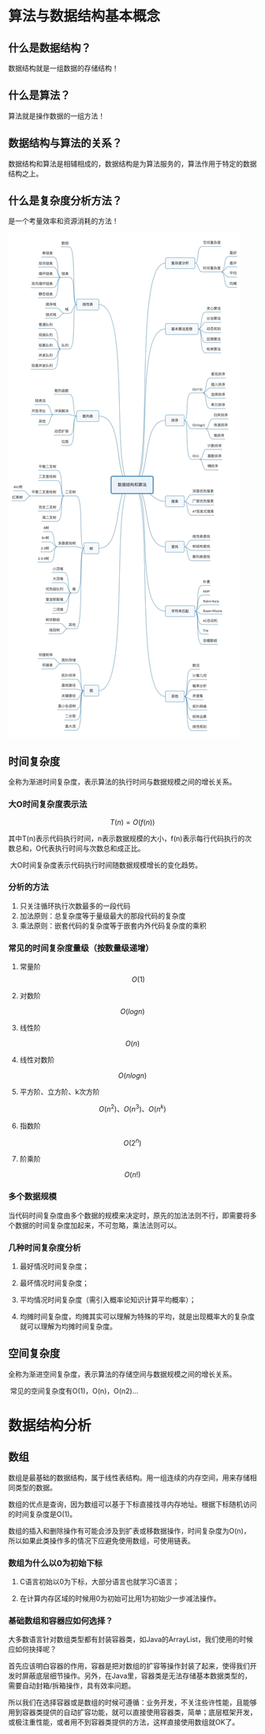 # 算法与数据结构基本概念

## 什么是数据结构？

数据结构就是一组数据的存储结构！

## 什么是算法？

算法就是操作数据的一组方法！

## 数据结构与算法的关系？

数据结构和算法是相辅相成的，数据结构是为算法服务的，算法作用于特定的数据结构之上。

## 什么是复杂度分析方法？

是一个考量效率和资源消耗的方法！

![](assets/数据结构与算法思维导图.jpg)

## 时间复杂度

​	全称为渐进时间复杂度，表示算法的执行时间与数据规模之间的增长关系。

### 大O时间复杂度表示法

$$
T(n) = O(f(n))
$$

​	其中T(n)表示代码执行时间，n表示数据规模的大小，f(n)表示每行代码执行的次数总和，O代表执行时间与次数总和成正比。

​	大O时间复杂度表示代码执行时间随数据规模增长的变化趋势。

### 分析的方法

1. 只关注循环执行次数最多的一段代码
2. 加法原则：总复杂度等于量级最大的那段代码的复杂度
3. 乘法原则：嵌套代码的复杂度等于嵌套内外代码复杂度的乘积

### 常见的时间复杂度量级（按数量级递增）

1. 常量阶
   $$
   O(1)
   $$

2. 对数阶

$$
O(logn)
$$

3. 线性阶

$$
O(n)
$$

4. 线性对数阶

$$
O(nlogn)
$$

5. 平方阶、立方阶、k次方阶

$$
O(n^2)、O(n^3)、O(n^k)
$$

6. 指数阶

$$
O(2^n)
$$

7. 阶乘阶

$$
O(n!)
$$

### 多个数据规模

当代码时间复杂度由多个数据的规模来决定时，原先的加法法则不行，即需要将多个数据的时间复杂度加起来，不可忽略，乘法法则可以。

### 几种时间复杂度分析

1. 最好情况时间复杂度；

2. 最坏情况时间复杂度；

3. 平均情况时间复杂度（需引入概率论知识计算平均概率）；

4. 均摊时间复杂度，均摊其实可以理解为特殊的平均，就是出现概率大的复杂度就可以理解为均摊时间复杂度。

## 空间复杂度

​	全称为渐进空间复杂度，表示算法的存储空间与数据规模之间的增长关系。

​	常见的空间复杂度有O(1)，O(n)，O(n2)...

# 数据结构分析

## 数组
   
   数组是最基础的数据结构，属于线性表结构。用一组连续的内存空间，用来存储相同类型的数据。
   
   数组的优点是查询，因为数组可以基于下标直接找寻内存地址。根据下标随机访问的时间复杂度是O(1)。
   
   数组的插入和删除操作有可能会涉及到扩表或移数据操作，时间复杂度为O(n)，所以如果此类操作多的情况下应避免使用数组，可使用链表。
   
### 数组为什么以0为初始下标

   1. C语言初始以0为下标，大部分语言也就学习C语言；
   
   2. 在计算内存区域的时候用0为初始可比用1为初始少一步减法操作。
   
### 基础数组和容器应如何选择？
   
   大多数语言针对数组类型都有封装容器类，如Java的ArrayList，我们使用的时候应如何抉择呢？
   
   首先应该明白容器的作用，容器是把对数组的扩容等操作封装了起来，使得我们开发时屏蔽底层细节操作。另外，在Java里，容器类是无法存储基本数据类型的，需要自动封箱/拆箱操作，具有效率问题。
   
   所以我们在选择容器或是数组的时候可遵循：业务开发，不关注些许性能，且能够用到容器类提供的自动扩容功能，就可以直接使用容器类，简单；底层框架开发，或极注重性能，或者用不到容器类提供的方法，这样直接使用数组就OK了。
